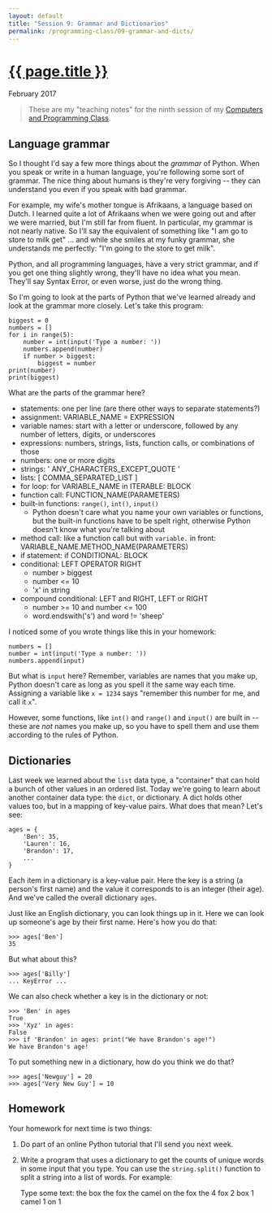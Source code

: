 ```yaml
---
layout: default
title: "Session 9: Grammar and Dictionaries"
permalink: /programming-class/09-grammar-and-dicts/
---
```

<h1><a href="{{ page.permalink }}">{{ page.title }}</a></h1>
<p class="subtitle">February 2017</p>

> These are my "teaching notes" for the ninth session of my [Computers and Programming Class](/programming-class/).


Language grammar
----------------

So I thought I'd say a few more things about the *grammar* of Python. When you speak or write in a human language, you're following some sort of grammar. The nice thing about humans is they're very forgiving -- they can understand you even if you speak with bad grammar.

For example, my wife's mother tongue is Afrikaans, a language based on Dutch. I learned quite a lot of Afrikaans when we were going out and after we were married, but I'm still far from fluent. In particular, my grammar is not nearly native. So I'll say the equivalent of something like "I am go to store to milk get" ... and while she smiles at my funky grammar, she understands me perfectly: "I'm going to the store to get milk".

Python, and all programming languages, have a very strict grammar, and if you get one thing slightly wrong, they'll have no idea what you mean. They'll say Syntax Error, or even worse, just do the wrong thing.

So I'm going to look at the parts of Python that we've learned already and look at the grammar more closely. Let's take this program:

    biggest = 0
    numbers = []
    for i in range(5):
        number = int(input('Type a number: '))
        numbers.append(number)
        if number > biggest:
            biggest = number
    print(number)
    print(biggest)

What are the parts of the grammar here?

* statements: one per line (are there other ways to separate statements?)
* assignment: VARIABLE_NAME = EXPRESSION
* variable names: start with a letter or underscore, followed by any number of letters, digits, or underscores
* expressions: numbers, strings, lists, function calls, or combinations of those
* numbers: one or more digits
* strings: ' ANY_CHARACTERS_EXCEPT_QUOTE '
* lists: [ COMMA_SEPARATED_LIST ]
* for loop: for VARIABLE_NAME in ITERABLE: BLOCK
* function call: FUNCTION_NAME(PARAMETERS)
* built-in functions: `range()`, `int()`, `input()`
  - Python doesn't care what you name your own variables or functions, but the built-in functions have to be spelt right, otherwise Python doesn't know what you're talking about
* method call: like a function call but with `variable.` in front:
  VARIABLE_NAME.METHOD_NAME(PARAMETERS)
* if statement: if CONDITIONAL: BLOCK
* conditional: LEFT OPERATOR RIGHT
  - number > biggest
  - number <= 10
  - 'x' in string
* compound conditional: LEFT and RIGHT, LEFT or RIGHT
  - number >= 10 and number <= 100
  - word.endswith('s') and word != 'sheep'

I noticed some of you wrote things like this in your homework:

    numbers = []
    number = int(input('Type a number: '))
    numbers.append(input)

But what is `input` here? Remember, variables are names that you make up, Python doesn't care as long as you spell it the same way each time. Assigning a variable like `x = 1234` says "remember this number for me, and call it `x`".

However, some functions, like `int()` and `range()` and `input()` are built in -- these are *not* names you make up, so you have to spell them and use them according to the rules of Python.


Dictionaries
------------

Last week we learned about the `list` data type, a "container" that can hold a bunch of other values in an ordered list. Today we're going to learn about another container data type: the `dict`, or dictionary. A dict holds other values too, but in a mapping of key-value pairs. What does that mean? Let's see:

    ages = {
        'Ben': 35,
        'Lauren': 16,
        'Brandon': 17,
        ...
    }

Each item in a dictionary is a key-value pair. Here the key is a string (a person's first name) and the value it corresponds to is an integer (their age). And we've called the overall dictionary `ages`.

Just like an English dictionary, you can look things up in it. Here we can look up someone's age by their first name. Here's how you do that:

    >>> ages['Ben']
    35

But what about this?

    >>> ages['Billy']
    ... KeyError ...

We can also check whether a key is in the dictionary or not:

    >>> 'Ben' in ages
    True
    >>> 'Xyz' in ages:
    False
    >>> if 'Brandon' in ages: print("We have Brandon's age!")
    We have Brandon's age!

To put something new in a dictionary, how do you think we do that?

    >>> ages['Newguy'] = 20
    >>> ages['Very New Guy'] = 10


Homework
--------

Your homework for next time is two things:

1) Do part of an online Python tutorial that I'll send you next week.

2) Write a program that uses a dictionary to get the counts of unique words in some input that you type. You can use the `string.split()` function to split a string into a list of words. For example:

    Type some text: the box the fox the camel on the fox
    the 4
    fox 2
    box 1
    camel 1
    on 1
